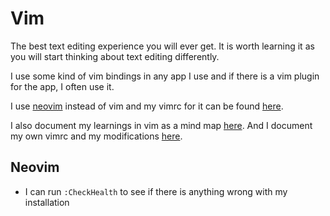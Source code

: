 # Vim
The best text editing experience you will ever get. It is worth learning it as you will start thinking about text editing differently. 

I use some kind of vim bindings in any app I use and if there is a vim plugin for the app, I often use it.

I use [neovim](https://github.com/neovim/neovim) instead of vim and my vimrc for it can be found [here](https://github.com/nikitavoloboev/dotfiles/blob/master/nvim/init.vim). 

I also document my learnings in vim as a mind map [here](https://my.mindnode.com/24sx5yV3S7FLayi5Msvhysx5HZ8aAPzUqJ6rStKi). And I document my own vimrc and my modifications [here](https://my.mindnode.com/EPJxCtfjuZJGz5TTHiwTyshmUUBfwRpVyH4BvQj2).

## Neovim
- I can run `:CheckHealth` to see if there is anything wrong with my installation